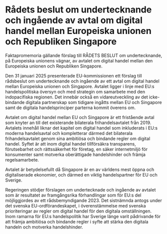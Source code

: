 # Rådets beslut om undertecknande och ingående av avtal om digital handel mellan Europeiska unionen och Republiken Singapore

Faktapromemoria gällande förslag till RÅDETS BESLUT om undertecknande, på Europeiska unionens vägnar, av avtalet om digital handel mellan den Europeiska unionen och Republiken Singapore.

Den 31 januari 2025 presenterade EU-kommissionen ett förslag till rådsbeslut om undertecknande och ingående av ett avtal om digital handel mellan Europeiska unionen och Singapore. Avtalet ligger i linje med EU:s
handelspolitiska översyn och med strategin om samarbete med den indopacifiska regionen. Det innebär också en vidareutveckling av det icke-bindande digitala partnerskap som tidigare ingåtts mellan EU och Singapore samt de digitala handelsprinciper parterna kommit överens om.

Avtalet om digital handel mellan EU och Singapore är ett fristående avtal som knyter an till det existerande bilaterala frihandelsavtalet från 2019. Avtalets innehåll liknar det kapitel om digital handel som inkluderats i EU:s moderna handelsavtal och kompletterar därmed det bilaterala frihandelsavtalet genom sina ambitiösa och bindande regler om digital handel. Syftet är att inom digital handel tillförsäkra transparens, förutsebarhet och rättssäkerhet för företag, en säker internetmiljö för konsumenter samt motverka oberättigade handelshinder och främja regelsamarbete.

Avtalet är betydelsefullt då Singapore är en av världens mest öppna och digitaliserade ekonomier, och därmed en viktig handelspartner för EU och Sverige.

Regeringen stödjer förslagen om undertecknade och ingående av avtalet som är resultatet av framgångsrika förhandlingar som för EU:s del möjliggjordes av ett rådsbemyndigande 2023. Det sistnämnda antogs under det svenska EU-ordförandeskapet, i överenstämmelse med svenska prioriteringar av regler om digital handel för den digitala omställningen. Inom ramarna för EU:s handelspolitik har Sverige länge varit pådrivande för att främja ambitiösa och bindande regler i syfte att stärka den digitala handeln och motverka handelshinder.
